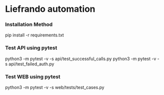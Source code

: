 # Liefrando automation


### Installation Method

pip install -r requirements.txt


### Test API using pytest

python3 -m pytest -v -s api/test_successful_calls.py
python3 -m pytest -v -s api/test_failed_auth.py


### Test WEB using pytest

python3 -m pytest -v -s web/tests/test_cases.py
